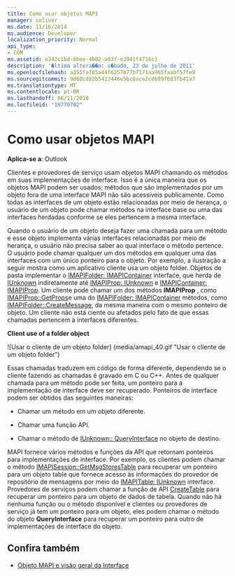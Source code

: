 ```yaml
---
title: Como usar objetos MAPI
manager: soliver
ms.date: 11/16/2014
ms.audience: Developer
localization_priority: Normal
api_type:
- COM
ms.assetid: e342c1bd-8bee-4b02-a93f-e3941f4716c1
description: '�ltima altera��o: s�bado, 23 de julho de 2011'
ms.openlocfilehash: a355faf85a44f6257b77b7171aa965faabf57fe9
ms.sourcegitcommit: 9d60cd82b5413446e5bc8ace2cd689f683fb41a7
ms.translationtype: MT
ms.contentlocale: pt-BR
ms.lasthandoff: 06/11/2018
ms.locfileid: "19770702"
---
```

# <a name="using-mapi-objects"></a>Como usar objetos MAPI

**Aplica-se a**: Outlook 
  
Clientes e provedores de serviço usam objetos MAPI chamando os métodos em suas implementações de interface. Isso é a única maneira que os objetos MAPI podem ser usados; métodos que são implementados por um objeto fora de uma interface MAPI não são acessíveis publicamente. Como todas as interfaces de um objeto estão relacionadas por meio de herança, o usuário de um objeto pode chamar métodos na interface base ou uma das interfaces herdadas conforme se eles pertencem a mesma interface. 
  
Quando o usuário de um objeto deseja fazer uma chamada para um método e esse objeto implementa várias interfaces relacionadas por meio de herança, o usuário não precisa saber ao qual interface o método pertence. O usuário pode chamar qualquer um dos métodos em qualquer uma das interfaces com um único ponteiro para o objeto. Por exemplo, a ilustração a seguir mostra como um aplicativo cliente usa um objeto folder. Objetos de pasta implementar o [IMAPIFolder: IMAPIContainer](imapifolderimapicontainer.md) interface, que herda de [IUnknown](http://msdn.microsoft.com/library/33f1d79a-33fc-4ce5-a372-e08bda378332%28Office.15%29.aspx) indiretamente até [IMAPIProp: IUnknown](imapipropiunknown.md) e [IMAPIContainer: IMAPIProp](imapicontainerimapiprop.md). Um cliente pode chamar um dos métodos **IMAPIProp** , como [IMAPIProp::GetProps](imapiprop-getprops.md)e uma do [IMAPIFolder: IMAPIContainer](imapifolderimapicontainer.md) métodos, como [IMAPIFolder::CreateMessage](imapifolder-createmessage.md), da mesma maneira com o mesmo ponteiro de objeto. Um cliente não está ciente ou afetados pelo fato de que essas chamadas pertencem a interfaces diferentes.
  
**Client use of a folder object**
  
![Usar o cliente de um objeto folder] (media/amapi_40.gif "Usar o cliente de um objeto folder")
  
Essas chamadas traduzem em código de forma diferente, dependendo se o cliente fazendo as chamadas é gravado em C ou C++. Antes de qualquer chamada para um método pode ser feita, um ponteiro para a implementação de interface deve ser recuperado. Ponteiros de interface podem ser obtidos das seguintes maneiras:
  
- Chamar um método em um objeto diferente.
    
- Chamar uma função API.
    
- Chamar o método de [IUnknown:: QueryInterface](http://msdn.microsoft.com/library/54d5ff80-18db-43f2-b636-f93ac053146d%28Office.15%29.aspx) no objeto de destino. 
    
MAPI fornece vários métodos e funções da API que retornam ponteiros para implementações de interface. Por exemplo, os clientes podem chamar o método [IMAPISession::GetMsgStoresTable](imapisession-getmsgstorestable.md) para recuperar um ponteiro para um objeto table que fornece acesso às informações do provedor de repositório de mensagens por meio do [IMAPITable: IUnknown](imapitableiunknown.md) interface. Provedores de serviços podem chamar a função de API [CreateTable](createtable.md) para recuperar um ponteiro para um objeto de dados de tabela. Quando não há nenhuma função ou o método disponível e clientes ou provedores de serviço já tem um ponteiro para um objeto, eles podem chamar o método do objeto **QueryInterface** para recuperar um ponteiro para outro de implementações de interface do objeto. 
  
## <a name="see-also"></a>Confira também

- [Objeto MAPI e visão geral da Interface](mapi-object-and-interface-overview.md)


